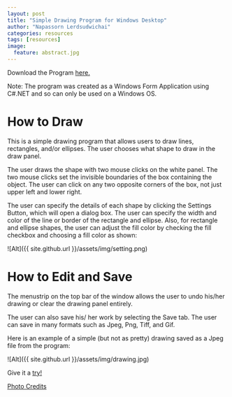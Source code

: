 ```yaml
---
layout: post
title: "Simple Drawing Program for Windows Desktop"
author: "Napassorn Lerdsudwichai"
categories: resources
tags: [resources]
image:
  feature: abstract.jpg
---
```


Download the Program [here.](https://github.com/napassornl/Draw-Shapes)  

Note: The program was created as a Windows Form Application using C#.NET and so can only be used on a Windows OS.

# How to Draw  
This is a simple drawing program that allows users to draw lines, rectangles, and/or ellipses. The user chooses what shape to draw in the draw panel.  

The user draws the shape with two mouse clicks on the white panel. The two mouse clicks set the invisible boundaries of the box containing the object. The user can click on any two opposite corners of the box, not just upper left and lower right.  

The user can specify the details of each shape by clicking the Settings Button, which will open a dialog box. The user can specify the width and color of the line or border of the rectangle and ellipse. Also, for rectangle and ellipse shapes, the user can adjust the fill color by checking the fill checkbox and choosing a fill color as shown:   

![Alt]({{ site.github.url }}/assets/img/setting.png)


# How to Edit and Save
The menustrip on the top bar of the window allows the user to undo his/her drawing or clear the drawing panel entirely.  

The user can also save his/ her work by selecting the Save tab. The user can save in many formats such as Jpeg, Png, Tiff, and Gif.  

Here is an example of a simple (but not as pretty) drawing saved as a Jpeg file from the program:  

![Alt]({{ site.github.url }}/assets/img/drawing.jpg)

Give it a [try!](https://github.com/napassornl/Draw-Shapes)   

[Photo Credits](http://hdqwalls.com/wallpapers/abstract-colorful-shape-lines.jpg)


